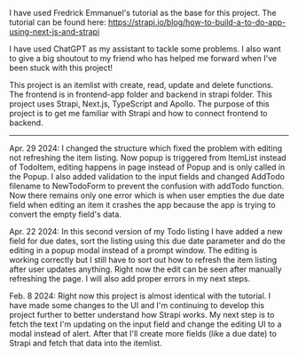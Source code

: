 I have used Fredrick Emmanuel's tutorial as the base for this project. The tutorial can be found here: https://strapi.io/blog/how-to-build-a-to-do-app-using-next-js-and-strapi

I have used ChatGPT as my assistant to tackle some problems. I also want to give a big shoutout to my friend who has helped me forward when I've been stuck with this project!

This project is an itemlist with create, read, update and delete functions. The frontend is in frontend-app folder and backend in strapi folder. This project uses Strapi, Next.js, TypeScript and Apollo. The purpose of this project is to get me familiar with Strapi and how to connect frontend to backend.

-----

Apr. 29 2024:
I changed the structure which fixed the problem with editing not refreshing the item listing. Now popup is triggered from ItemList instead of TodoItem, editing happens in page instead of Popup and is only called in the Popup. I also added validation to the input fields and changed AddTodo filename to NewTodoForm to prevent the confusion with addTodo function. Now there remains only one error which is when user empties the due date field when editing an item it crashes the app because the app is trying to convert the empty field's data.

Apr. 22 2024:
In this second version of my Todo listing I have added a new field for due dates, sort the listing using this due date parameter and do the editing in a popup modal instead of a prompt window. The editing is working correctly but I still have to sort out how to refresh the item listing after user updates anything. Right now the edit can be seen after manually refreshing the page. I will also add proper errors in my next steps.

Feb. 8 2024:
Right now this project is almost identical with the tutorial. I have made some changes to the UI and I'm continuing to develop this project further to better understand how Strapi works. My next step is to fetch the text I'm updating on the input field and change the editing UI to a modal instead of alert. After that I'll create more fields (like a due date) to Strapi and fetch that data into the itemlist.
